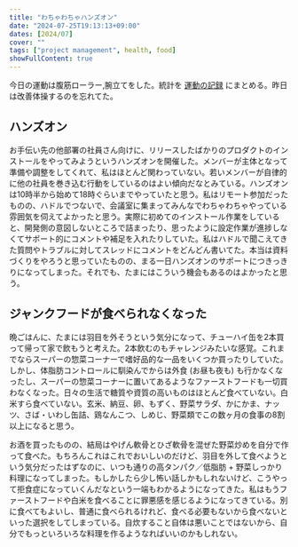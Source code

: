 ```yaml
---
title: "わちゃわちゃハンズオン"
date: "2024-07-25T19:13:13+09:00"
dates: [2024/07]
cover: ""
tags: ["project management", health, food]
showFullContent: true
---
```


今日の運動は腹筋ローラー,腕立てをした。統計を [運動の記録](https://docs.google.com/spreadsheets/d/1bg85QtM-LciUgey8I79uI7vW2PEwsP6TVdeIRVkACBg/edit?usp=sharing) にまとめる。昨日は改善体操するのを忘れてた。

## ハンズオン

お手伝い先の他部署の社員さん向けに、リリースしたばかりのプロダクトのインストールをやってみようというハンズオンを開催した。メンバーが主体となって準備や調整をしてくれて、私はほとんど関わっていない。若いメンバーが自律的に他の社員を巻き込む行動をしているのはよい傾向だなとみている。ハンズオンは10時半から始めて18時ぐらいまでやっていたと思う。私はリモート参加だったものの、ハドルでつないで、会議室に集まってみんなでわちゃわちゃやっている雰囲気を伺えてよかったと思う。実際に初めてのインストール作業をしていると、開発側の意図しないところで詰まったり、思ったように設定作業が進捗しなくてサポート的にコメントや補足を入れたりしていた。私はハドルで聞こえてきた質問やトラブルに対してスレッドにコメントをどんどん書いてた。本当は資料づくりをやろうと思っていたものの、まる一日ハンズオンのサポートにつきっきりになってしまった。それでも、たまにはこういう機会もあるのはよかったと思う。

## ジャンクフードが食べられなくなった

晩ごはんに、たまには羽目を外そうという気分になって、チューハイ缶を2本買って帰って家で飲もうと考えた。2本飲むのもチャレンジみたいな感覚。これまでならスーパーの惣菜コーナーで嗜好品的な一品をいくつか買ったりしていた。しかし、体脂肪コントロールに馴染んでからは外食 (お昼も夜も) も行かなくなったし、スーパーの惣菜コーナーに置いてあるようなファーストフードも一切買わなくなった。日々の生活で糖質や資質の高いものはほとんど食べていない。白米すら食べていない。玄米、納豆、卵、もずく、野菜サラダ、かにかま、ナッツ、さば・いわし缶詰、鶏なんこつ、しめじ、野菜類でこの数ヶ月の食事の8割以上になると思う。

お酒を買ったものの、結局はやげん軟骨とひざ軟骨を混ぜた野菜炒めを自分で作って食べた。もちろんこれはこれでおいしいのだけど、羽目を外して食べようという気分だったはずなのに、いつも通りの高タンパク／低脂肪 + 野菜しっかり料理になってしまった。もしかしたら少し怖い話しかもしれないけど、こうやって拒食症になっていくんだなという一端もわかるようになってきた。私はもうファーストフードや白米を食べることに罪悪感を感じるようになってきている。別に食べてもよいし、普通に食べられるけれど、食べる必要もないから食べないといった選択をしてしまっている。自炊すること自体は悪いことではないから、自分でもっといろいろな料理を作るようなればいいのかもしれない。

